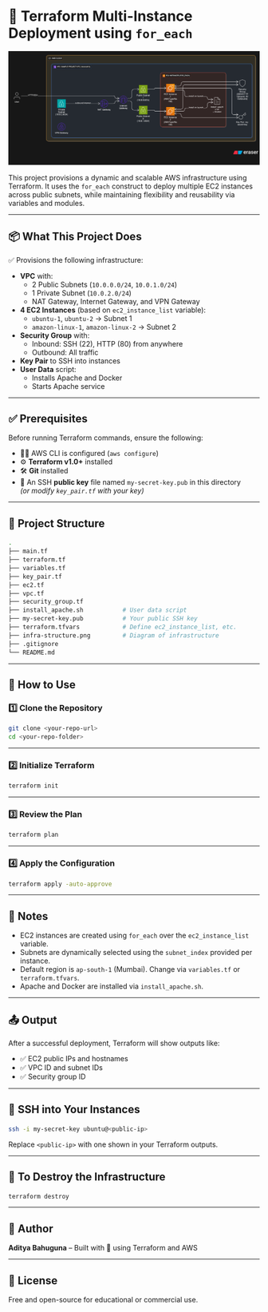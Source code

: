 # 🚀 Terraform Multi-Instance Deployment using `for_each`

![Infrastructure Overview](infra-structure.png)

This project provisions a dynamic and scalable AWS infrastructure using Terraform. It uses the `for_each` construct to deploy multiple EC2 instances across public subnets, while maintaining flexibility and reusability via variables and modules.

---

## 📦 What This Project Does

✅ Provisions the following infrastructure:

- **VPC** with:
  - 2 Public Subnets (`10.0.0.0/24`, `10.0.1.0/24`)
  - 1 Private Subnet (`10.0.2.0/24`)
  - NAT Gateway, Internet Gateway, and VPN Gateway
- **4 EC2 Instances** (based on `ec2_instance_list` variable):
  - `ubuntu-1`, `ubuntu-2` → Subnet 1
  - `amazon-linux-1`, `amazon-linux-2` → Subnet 2
- **Security Group** with:
  - Inbound: SSH (22), HTTP (80) from anywhere
  - Outbound: All traffic
- **Key Pair** to SSH into instances
- **User Data** script:
  - Installs Apache and Docker
  - Starts Apache service

---

## ✅ Prerequisites

Before running Terraform commands, ensure the following:

- 🧑‍💻 AWS CLI is configured (`aws configure`)
- ⚙️ **Terraform v1.0+** installed
- 🛠️ **Git** installed
- 🔑 An SSH **public key** file named `my-secret-key.pub` in this directory  
  *(or modify `key_pair.tf` with your key)*

---

## 📁 Project Structure

```bash
.
├── main.tf
├── terraform.tf
├── variables.tf
├── key_pair.tf
├── ec2.tf
├── vpc.tf
├── security_group.tf
├── install_apache.sh           # User data script
├── my-secret-key.pub           # Your public SSH key
├── terraform.tfvars            # Define ec2_instance_list, etc.
├── infra-structure.png         # Diagram of infrastructure
├── .gitignore
└── README.md
```

---

## 🚀 How to Use

### 1️⃣ Clone the Repository

```bash
git clone <your-repo-url>
cd <your-repo-folder>
```

---

### 2️⃣ Initialize Terraform

```bash
terraform init
```

---

### 3️⃣ Review the Plan

```bash
terraform plan
```

---

### 4️⃣ Apply the Configuration

```bash
terraform apply -auto-approve
```

---

## 📜 Notes

- EC2 instances are created using `for_each` over the `ec2_instance_list` variable.
- Subnets are dynamically selected using the `subnet_index` provided per instance.
- Default region is `ap-south-1` (Mumbai). Change via `variables.tf` or `terraform.tfvars`.
- Apache and Docker are installed via `install_apache.sh`.

---

## 📤 Output

After a successful deployment, Terraform will show outputs like:

- ✅ EC2 public IPs and hostnames
- ✅ VPC ID and subnet IDs
- ✅ Security group ID

---

## 🔐 SSH into Your Instances

```bash
ssh -i my-secret-key ubuntu@<public-ip>
```

Replace `<public-ip>` with one shown in your Terraform outputs.

---

## 🧹 To Destroy the Infrastructure

```bash
terraform destroy
```

---

## 👤 Author

**Aditya Bahuguna** – Built with 💙 using Terraform and AWS

---

## 📄 License

Free and open-source for educational or commercial use.
